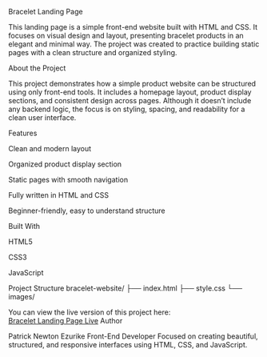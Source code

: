 Bracelet Landing Page

This landing page  is a simple front-end website built with HTML and CSS.
It focuses on visual design and layout, presenting bracelet products in an elegant and minimal way. The project was created to practice building static pages with a clean structure and organized styling.

About the Project

This project demonstrates how a simple product website can be structured using only front-end tools.
It includes a homepage layout, product display sections, and consistent design across pages.
Although it doesn’t include any backend logic, the focus is on styling, spacing, and readability for a clean user interface.

Features

Clean and modern layout

Organized product display section

Static pages with smooth navigation

Fully written in HTML and CSS

Beginner-friendly, easy to understand structure

Built With

HTML5

CSS3

JavaScript

Project Structure
bracelet-website/
├── index.html
├── style.css
└── images/

You can view the live version of this project here:  
[Bracelet Landing Page Live]( https://patrick-gif955.github.io/bracelet-website/)
Author

Patrick Newton Ezurike
Front-End Developer
Focused on creating beautiful, structured, and responsive interfaces using HTML, CSS, and JavaScript.
